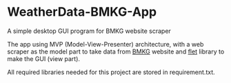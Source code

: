 # WeatherData-BMKG-App
A simple desktop GUI program for BMKG website scraper

The app using MVP (Model-View-Presenter) architecture, with a web scraper as the model part to take data from [BMKG](https://www.bmkg.go.id) website and [flet](https://github.com/flet-dev/flet) library to make the GUI (view part).

All required libraries needed for this project are stored in requirement.txt.
